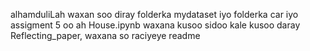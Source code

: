 alhamduliLah waxan soo diray folderka mydataset iyo folderka car iyo assigment 5 oo ah House.ipynb waxana kusoo sidoo kale kusoo daray Reflecting_paper, waxana so raciyeye readme
